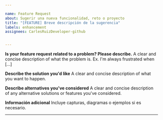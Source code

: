 ```yaml
---

name: Feature Request
about: Sugerir una nueva funcionalidad, reto o proyecto
title: "[FEATURE] Breve descripción de la sugerencia"
labels: enhancement
assignees: CarlesRuizDeveloper-github


---
```


**Is your feature request related to a problem? Please describe.**
A clear and concise description of what the problem is. Ex. I'm always frustrated when [...]

**Describe the solution you'd like**
A clear and concise description of what you want to happen.

**Describe alternatives you've considered**
A clear and concise description of any alternative solutions or features you've considered.

**Información adicional**
Incluye capturas, diagramas o ejemplos si es necesario.

---

